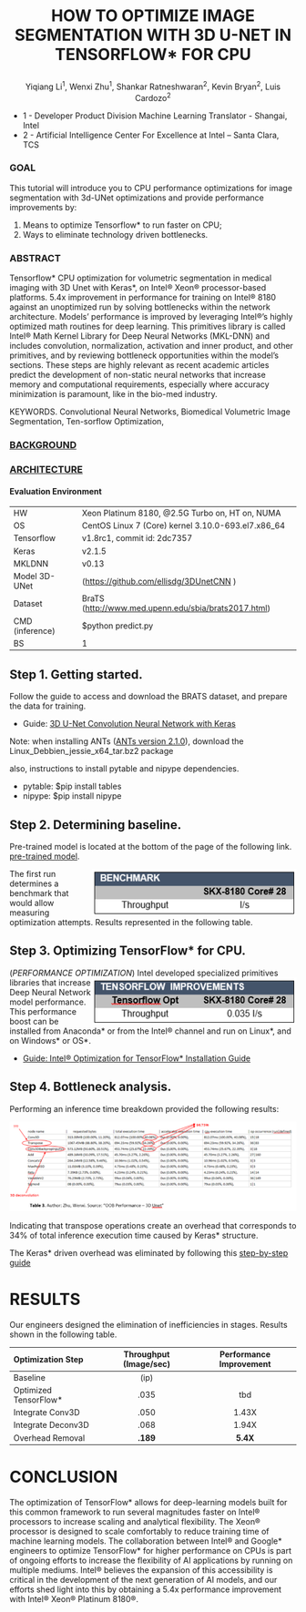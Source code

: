 # <p align="center">HOW TO OPTIMIZE IMAGE SEGMENTATION WITH 3D U-NET IN TENSORFLOW* FOR CPU

<p align="center">Yiqiang Li<sup>1</sup>, Wenxi Zhu<sup>1</sup>, Shankar Ratneshwaran<sup>2</sup>, Kevin Bryan<sup>2</sup>, Luis Cardozo<sup>2</sup>

- 1 - Developer Product Division Machine Learning Translator - Shangai, Intel
- 2 - Artificial Intelligence Center For Excellence at Intel – Santa Clara, TCS

### GOAL
This tutorial will introduce you to CPU performance optimizations for image segmentation with 3d-UNet optimizations and provide performance improvements by:
1.	Means to optimize Tensorflow* to run faster on CPU;
2.	Ways to eliminate technology driven bottlenecks.


### ABSTRACT  
Tensorflow* CPU optimization for volumetric segmentation in medical imaging with 3D Unet with Keras*, on Intel® Xeon® processor-based platforms. 5.4x improvement in performance for training on Intel® 8180 against an unoptimized run by solving bottlenecks within the network architecture. 
Models’ performance is improved by leveraging Intel®’s highly optimized math routines for deep learning. This primitives library is called Intel® Math Kernel Library for Deep Neural Networks (MKL-DNN) and includes convolution, normalization, activation and inner product, and other primitives, and by reviewing bottleneck opportunities within the model’s sections. These steps are highly relevant as recent academic articles predict the development of non-static neural networks that increase memory and computational requirements, especially where accuracy minimization is paramount, like in the bio-med industry.


KEYWORDS. Convolutional Neural Networks, Biomedical Volumetric Image Segmentation, Ten-sorflow Optimization,

### [BACKGROUND](https://github.com/luisxcardozo/Image-Segmentation/blob/master/ISBackground/ISBackground.md)         
### [ARCHITECTURE](https://github.com/luisxcardozo/Image-Segmentation/blob/master/ISBackground/3DUnetArchitecture.md)

#### Evaluation Environment

|  |  | 
| :---         | :---        | 
|HW   | Xeon Platinum 8180, @2.5G Turbo on, HT on, NUMA     |
| OS    | CentOS Linux 7 (Core)  kernel 3.10.0-693.el7.x86_64       |
| Tensorflow   | v1.8rc1, commit id: 2dc7357    |
| Keras  | v2.1.5      |
| MKLDNN   | v0.13  |
| Model	3D-UNet | (https://github.com/ellisdg/3DUnetCNN ) |
| Dataset | BraTS (http://www.med.upenn.edu/sbia/brats2017.html) |
| CMD (inference)| $python predict.py|
| BS | 1 |


## Step 1. Getting started.
Follow the guide to access and download the BRATS dataset, and prepare the data for training.
- Guide: [3D U-Net Convolution Neural Network with Keras](https://github.com/ellisdg/3DUnetCNN)

Note: when installing ANTs ([ANTs version 2.1.0](https://github.com/ANTsX/ANTs/releases/tag/v2.1.0)), download the Linux_Debbien_jessie_x64_tar.bz2 package

also, instructions to install pytable and nipype dependencies.
- pytable: $pip install tables
- nipype:  $pip install nipype 

## Step 2. Determining baseline.
Pre-trained model is located at the bottom of the page of the following link. [pre-trained model](https://github.com/NervanaSystems/tensorflow-3DUNet).


<img align="right" width="359" height="82" src="https://github.com/luisxcardozo/Image-Segmentation/blob/master/ISBackground/Step_two.PNG"> 
The first run determines a benchmark that would allow measuring optimization attempts. Results represented in the following table.  



## Step 3. Optimizing TensorFlow* for CPU.  
(*PERFORMANCE OPTIMIZATION*)
<img align="right" width="359" height="82" src="https://github.com/luisxcardozo/Image-Segmentation/blob/master/ISBackground/Step_three.PNG"> 
Intel developed specialized primitives libraries that increase Deep Neural Network model performance. This performance boost can be installed from Anaconda* or from the Intel® channel and run on Linux*, and on Windows* or OS*. 

- [Guide: Intel® Optimization for TensorFlow* Installation Guide](https://software.intel.com/en-us/articles/intel-optimization-for-tensorflow-installation-guide)



## Step 4. Bottleneck analysis.
Performing an inference time breakdown provided the following results:

![Inference Time breakdown](https://github.com/luisxcardozo/Image-Segmentation/blob/master/ISBackground/Inference%20Time%20Breakdown.PNG)

Indicating that transpose operations create an overhead that corresponds to 34% of total inference execution time caused by Keras* structure.

The Keras* driven overhead was eliminated by following this [step-by-step guide](https://github.com/luisxcardozo/Image-Segmentation/blob/master/ISBackground/Keras_background.md)

# RESULTS
Our engineers designed the elimination of inefficiencies in stages. Results shown in the following table.


| Optimization Step | Throughput (Image/sec) | Performance Improvement |
| :---         |     :---:      |    :---:      |
|Baseline   | (ip)     |     |
| Optimized TensorFlow*     | .035       | tbd     |
| Integrate Conv3D    | .050      | 1.43X      |
| Integrate Deconv3D  | .068       | 1.94X     |
| Overhead Removal   | **.189**      | **5.4X**      |

# CONCLUSION
The optimization of TensorFlow* allows for deep-learning models built for this common framework to run several magnitudes faster on Intel® processors to increase scaling and analytical flexibility. The Xeon® processor is designed to scale comfortably to reduce training time of machine learning models. The collaboration between Intel® and Google* engineers to optimize TensorFlow* for higher performance on CPUs is part of ongoing efforts to increase the flexibility of AI applications by running on multiple mediums. Intel® believes the expansion of this accessibility is critical in the development of the next generation of AI models, and our efforts shed light into this by obtaining a 5.4x performance improvement with Intel® Xeon® Platinum 8180®. 





